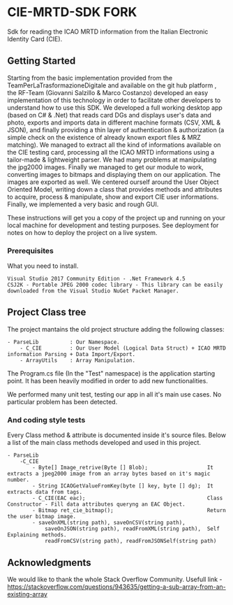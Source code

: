 # CIE-MRTD-SDK FORK

Sdk for reading the ICAO MRTD information from the Italian Electronic Identity Card (CIE).

## Getting Started
Starting from the basic implementation provided from the TeamPerLaTrasformazioneDigitale and available on the git hub platform , the RF-Team (Giovanni Salzillo & Marco Costanzo) developed an easy implementation of this technology in order to facilitate other developers to understand how to use this SDK.
We developed a full working desktop app (based on C# & .Net) that reads card DGs and displays user's data and photo, exports and imports data in different machine formats (CSV, XML & JSON), and finally providing a thin layer of authentication & authorization (a simple check on the existence of already known export files & MRZ matching).
We managed to extract all the kind of informations available on the CIE testing card, processing all the ICAO MRTD informations using a tailor-made & lightweight parser.
We had many problems at manipulating the jpg2000 images. Finally we managed to get our module to work, converting images to bitmaps and displaying them on our application. The images are exported as well.
We centered ourself around the User Object Oriented Model, writing down a class that provides methods and attributes to acquire, process & manipulate, show and export CIE user informations.
Finally, we implemented a very basic and rough GUI.

These instructions will get you a copy of the project up and running on your local machine for development and testing purposes. See deployment for notes on how to deploy the project on a live system.


### Prerequisites

What you need to install.

```
Visual Studio 2017 Community Edition - .Net Framework 4.5
CSJ2K - Portable JPEG 2000 codec library - This library can be easily downloaded from the Visual Studio NuGet Packet Manager.
```


## Project Class tree
The project mantains the old project structure adding the following classes:
```
- ParseLib			: Our Namespace.
	- C_CIE			: Our User Model (Logical Data Struct) + ICAO MRTD information Parsing + Data Import/Export.
	- ArrayUtils	: Array Manipulation.
```
The Program.cs file (In the "Test" namespace) is the application starting point. It has been heavily modified in order to add new functionalities.
	
We performed many unit test, testing our app in all it's main use cases. No particular problem has been detected.

### And coding style tests

Every Class method & attribute is documented inside it's source files. Below a list of the main class methods developed and used in this project.
```
- ParseLib
	-C_CIE
		- Byte[] Image_retrive(Byte [] Blob); 					It extracts a jpeg2000 image from an array bytes based on it's magic number.
		- String ICAOGetValueFromKey(byte [] key, byte [] dg);	It extracts data from tags.
		- C_CIE(EAC eac);										Class Constructor - Fill data attributes queryng an EAC Object.
		- Bitmap ret_cie_bitmap();								Return the user bitmap image.
		- saveOnXML(string path), saveOnCSV(string path), 
			saveOnJSON(string path), readFromXML(string path),  Self Explaining methods.
			readFromCSV(string path), readFromJSONSelf(string path)

```

## Acknowledgments
We would like to thank the whole Stack Overflow Community.
Usefull link - https://stackoverflow.com/questions/943635/getting-a-sub-array-from-an-existing-array

